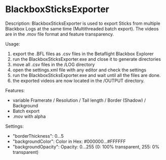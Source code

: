 # BlackboxSticksExporter
Description:
BlackboxSticksExporter is used to export Sticks from multiple Blackbox Logs at the same time (Multithreaded batch export). The videos are in the .mov file format and feature transparency.

Usage:
1. export the .BFL files as .csv files in the Betaflight Blackbox Explorer
2. run the BlackboxSticksExporter.exe and close it to generate directories
3. move all .csv files in the /LOG directory
4. open the settings.xml file with any editor and check the settings
5. run the BlackboxSticksExporter.exe and wait until all the files are done.
6. the exported videos are now located in the /OUTPUT directory.

Features:
- variable Framerate / Resolution / Tail length / Border (Shadow) / Background
- Batch export
- .mov with alpha

Settings:
- "borderThickness": 0...5
- "backgroundColor": Color in Hex: #000000...#FFFFFF
- "backgroundOpacity": Opacity: 0...255 (0: 100% transparent, 255: 0% transparent)
